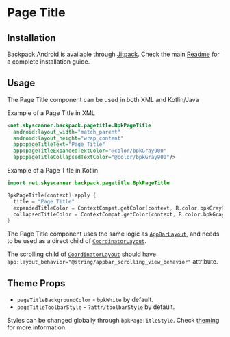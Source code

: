 # Page Title

## Installation

Backpack Android is available through [Jitpack](https://jitpack.io/#Skyscanner/backpack-android). Check the main [Readme](https://github.com/skyscanner/backpack-android#installation) for a complete installation guide.

## Usage

The Page Title component can be used in both XML and Kotlin/Java

Example of a Page Title in XML

```xml
<net.skyscanner.backpack.pagetitle.BpkPageTitle
  android:layout_width="match_parent"
  android:layout_height="wrap_content"
  app:pageTitleText="Page Title"
  app:pageTitleExpandedTextColor="@color/bpkGray900"
  app:pageTitleCollapsedTextColor="@color/bpkGray900"/>
```

Example of a Page Title in Kotlin

```Kotlin
import net.skyscanner.backpack.pagetitle.BpkPageTitle

BpkPageTitle(context).apply {
  title = "Page Title"
  expandedTitleColor = ContextCompat.getColor(context, R.color.bpkGray900)
  collapsedTitleColor = ContextCompat.getColor(context, R.color.bpkGray900)
}
```

The Page Title component uses the same logic as [`AppBarLayout`](https://developer.android.com/reference/android/support/design/widget/AppBarLayout),
and needs to be used as a direct child of [`CoordinatorLayout`](https://developer.android.com/reference/android/support/design/widget/CoordinatorLayout).

The scrolling child of [`CoordinatorLayout`](https://developer.android.com/reference/android/support/design/widget/CoordinatorLayout) should have 
`app:layout_behavior="@string/appbar_scrolling_view_behavior"` attribute.

## Theme Props

- `pageTitleBackgroundColor` - `bpkWhite` by default.
- `pageTitleToolbarStyle` - `?attr/toolbarStyle` by default.

Styles can be changed globally through `bpkPageTitleStyle`. Check [theming](https://github.com/Skyscanner/backpack-android/blob/master/docs/THEMING.md) for more information.
